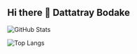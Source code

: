 ## Hi there 👋 Dattatray Bodake

<!--
**Dattatraybodake/dattatraybodake** is a ✨ _special_ ✨ repository because its `README.md` (this file) appears on your GitHub profile.

Here are some ideas to get you started:

- 🔭 I’m currently working on ...
- 🌱 I’m currently learning ...
- 👯 I’m looking to collaborate on ...
- 🤔 I’m looking for help with ...
- 💬 Ask me about ...
- 📫 How to reach me: ...
- 😄 Pronouns: ...
- ⚡ Fun fact: ...
-->

![GitHub Stats](https://github-readme-stats.vercel.app/api?username=Dattatraybodake&show_icons=true&count_private=true&theme=github_dark)
<!-- -->
![Top Langs](https://github-readme-stats.vercel.app/api/top-langs/?username=Dattatraybodake&layout=compact)

